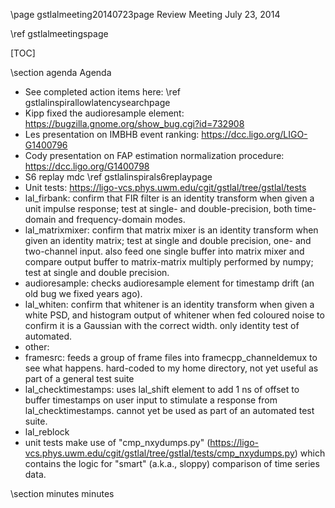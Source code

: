 \page gstlalmeeting20140723page Review Meeting July 23, 2014

\ref gstlalmeetingspage

[TOC]

\section agenda Agenda

- See completed action items here: \ref gstlalinspirallowlatencysearchpage 
- Kipp fixed the audioresample element: https://bugzilla.gnome.org/show_bug.cgi?id=732908
- Les presentation on IMBHB event ranking: https://dcc.ligo.org/LIGO-G1400796
- Cody presentation on FAP estimation normalization procedure: https://dcc.ligo.org/G1400798 
- S6 replay mdc \ref gstlalinspirals6replaypage 
- Unit tests:  https://ligo-vcs.phys.uwm.edu/cgit/gstlal/tree/gstlal/tests
 - lal_firbank:  confirm that FIR filter is an identity transform when given a unit impulse response;  test at single- and double-precision, both time-domain and frequency-domain modes.
 - lal_matrixmixer:  confirm that matrix mixer is an identity transform when given an identity matrix;  test at single and double precision, one- and two-channel input.  also feed one single buffer into matrix mixer and compare output buffer to matrix-matrix multiply performed by numpy;  test at single and double precision.
 - audioresample:  checks audioresample element for timestamp drift (an old bug we fixed years ago).
 - lal_whiten:  confirm that whitener is an identity transform when given a white PSD, and histogram output of whitener when fed coloured noise to confirm it is a Gaussian with the correct width.  only identity test of automated.
 - other:
  - framesrc:  feeds a group of frame files into framecpp_channeldemux to see what happens.  hard-coded to my home directory, not yet useful as part of a general test suite
  - lal_checktimestamps:  uses lal_shift element to add 1 ns of offset to buffer timestamps on user input to stimulate a response from lal_checktimestamps.  cannot yet be used as part of an automated test suite.
  - lal_reblock
 - unit tests make use of "cmp_nxydumps.py" (https://ligo-vcs.phys.uwm.edu/cgit/gstlal/tree/gstlal/tests/cmp_nxydumps.py) which contains the logic for "smart" (a.k.a., sloppy) comparison of time series data.

\section minutes minutes

